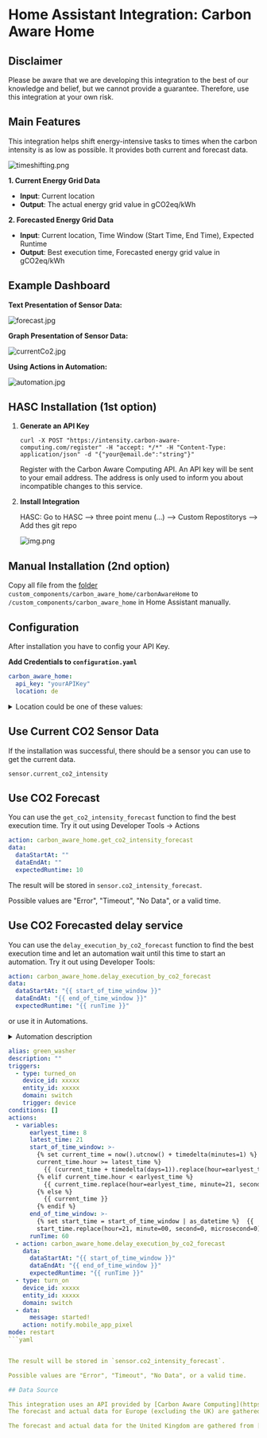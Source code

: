 # Home Assistant Integration: Carbon Aware Home

## Disclaimer

Please be aware that we are developing this integration to the best of our knowledge and belief, but we cannot provide a guarantee. Therefore, use this integration at your own risk.

## Main Features

This integration helps shift energy-intensive tasks to times when the carbon intensity is as low as possible. It provides both current and forecast data.

![timeshifting.png](assets/timeshifting.png)

**1. Current Energy Grid Data**

- **Input**: Current location
- **Output**: The actual energy grid value in gCO2eq/kWh

**2. Forecasted Energy Grid Data**

- **Input**: Current location, Time Window (Start Time, End Time), Expected Runtime
- **Output**: Best execution time, Forecasted energy grid value in gCO2eq/kWh

## Example Dashboard

**Text Presentation of Sensor Data:**

![forecast.jpg](assets/forecast.jpg "Title")

**Graph Presentation of Sensor Data:**

![currentCo2.jpg](assets/currentCo2.jpg "Current CO2")

**Using Actions in Automation:**

![automation.jpg](assets/automation.jpg)

## HASC Installation (1st option)

1. **Generate an API Key**

   ```shell
   curl -X POST "https://intensity.carbon-aware-computing.com/register" -H "accept: */*" -H "Content-Type: application/json" -d "{"your@email.de":"string"}"
   ```

   Register with the Carbon Aware Computing API. An API key will be sent to your email address. The address is only used to inform you about incompatible changes to this service.
2. **Install Integration**

   HASC: Go to HASC --> three point menu (...) --> Custom Repostitorys --> Add thes git repo

   ![img.png](assets/img.png)

## Manual Installation (2nd option)

Copy all file from the [folder](https://github.com/KollinFreise/carbonAwareHome/tree/main/custom_components/carbonAwareHome) `custom_components/carbon_aware_home/carbonAwareHome` to `/custom_components/carbon_aware_home` in Home Assistant manually.

## Configuration

After installation you have to config your API Key.

**Add Credentials to `configuration.yaml`**

```yaml
carbon_aware_home:
  api_key: "yourAPIKey"
  location: de
```

<details>
  <summary>Location could be one of these values:</summary>

* de
* fr
* at
* ch
* be
* fi
* nl
* uk
* london
* southwales
* germanywestcentral
* switzerlandnorth
* francecentral
* uksouth
* ukwest
* eu-central-1
* eu-central-2
* eu-west-3
* europe-west3
* europe-west6
* europe-west9
* az
* ba
* by
* cy
* cz
* dk
* ee
* es
* ge
* gr
* hr
* hu
* ie
* lt
* lu
* lv
* md
* me
* mk
* mt
* nie
* no
* pl
* pt
* ro
* rs
* ru
* se
* sl
* sk
* tr
* ua
* xk
* northscotland
* southscotland
* northwestengland
* northeastengland
* yorkshire
* northwales
* westmidlands
* eastmidlands
* eastengland
* southwestengland
* southengland
* southeastengland
* england
* scotland
* wales

</details>

## Use Current CO2 Sensor Data

If the installation was successful, there should be a sensor you can use to get the current data.

`sensor.current_co2_intensity`

## Use CO2 Forecast

You can use the `get_co2_intensity_forecast` function to find the best execution time.
Try it out using Developer Tools -> Actions

```yaml
action: carbon_aware_home.get_co2_intensity_forecast
data:
  dataStartAt: ""
  dataEndAt: ""
  expectedRuntime: 10
```

The result will be stored in `sensor.co2_intensity_forecast`.

Possible values are "Error", "Timeout", "No Data", or a valid time.

## Use CO2 Forecasted delay service

You can use the `delay_execution_by_co2_forecast` function to find the best execution time and let an automation wait until this time to start an automation. 
Try it out using Developer Tools:

```yaml
action: carbon_aware_home.delay_execution_by_co2_forecast
data:
  dataStartAt: "{{ start_of_time_window }}"
  dataEndAt: "{{ end_of_time_window }}"
  expectedRuntime: "{{ runTime }}"
```
or use it in Automations.
<details>
   <summary>Automation description</summary>
   This automation, named "green_washer," is designed to optimize the operation of a device by minimizing carbon emissions during its runtime. When the device's switch is activated, the automation calculates an optimal time window between 8 AM and 9 PM for the device to operate. It assesses the current time and adjusts the start time accordingly, ensuring that if the current time is outside this window, the operation is postponed to the next suitable time. The automation also considers the current carbon intensity by accessing a sensor and delays the device's operation to a period within the specified window when carbon emissions are forecasted to be lower. Once the optimal time is determined, the device is turned on, and a notification is sent to a mobile app to inform the user that the device has started. This approach ensures that the device runs efficiently while reducing its environmental impact.
</details>

```yaml
alias: green_washer
description: ""
triggers:
  - type: turned_on
    device_id: xxxxx
    entity_id: xxxxx
    domain: switch
    trigger: device
conditions: []
actions:
  - variables:
      earlyest_time: 8
      latest_time: 21
      start_of_time_window: >-
        {% set current_time = now().utcnow() + timedelta(minutes=1) %}  {% if
        current_time.hour >= latest_time %}
          {{ (current_time + timedelta(days=1)).replace(hour=earlyest_time, minute=0, second=0, microsecond=0) }}
        {% elif current_time.hour < earlyest_time %}
          {{ current_time.replace(hour=earlyest_time, minute=21, second=0, microsecond=0)}}
        {% else %}
          {{ current_time }}
        {% endif %}
      end_of_time_window: >-
        {% set start_time = start_of_time_window | as_datetime %}  {{
        start_time.replace(hour=21, minute=00, second=0, microsecond=0) }}
      runTime: 60
  - action: carbon_aware_home.delay_execution_by_co2_forecast
    data:
      dataStartAt: "{{ start_of_time_window }}"
      dataEndAt: "{{ end_of_time_window }}"
      expectedRuntime: "{{ runTime }}"
  - type: turn_on
    device_id: xxxxx
    entity_id: xxxxx
    domain: switch
  - data:
      message: started!
    action: notify.mobile_app_pixel
mode: restart
```yaml


The result will be stored in `sensor.co2_intensity_forecast`.

Possible values are "Error", "Timeout", "No Data", or a valid time.

## Data Source

This integration uses an API provided by [Carbon Aware Computing](https://www.carbon-aware-computing.com/).
The forecast and actual data for Europe (excluding the UK) are gathered from [Energy Charts](https://www.energy-charts.info/) provided by [Fraunhofer ISE](https://www.ise.fraunhofer.de/). It is licensed under [CC0](https://creativecommons.org/publicdomain/zero/1.0/), allowing you to use it for any purpose without any credits.

The forecast and actual data for the United Kingdom are gathered from [UK National Grid ESO](https://carbonintensity.org.uk/). It is licensed under [CC BY 4.0 DEED](https://creativecommons.org/licenses/by/4.0/). See the [terms of usage](https://github.com/carbon-intensity/terms/).
